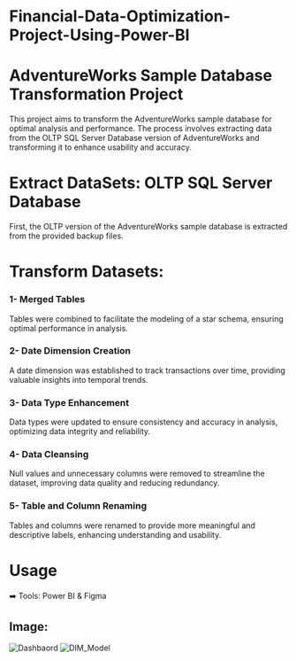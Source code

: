 # Financial-Data-Optimization-Project-Using-Power-BI

# AdventureWorks Sample Database Transformation Project

This project aims to transform the AdventureWorks sample database for optimal analysis and performance. The process involves extracting data from the OLTP SQL Server Database version of AdventureWorks and transforming it to enhance usability and accuracy.

# Extract DataSets: OLTP SQL Server Database

First, the OLTP version of the AdventureWorks sample database is extracted from the provided backup files.

# Transform Datasets:

### 1- Merged Tables
Tables were combined to facilitate the modeling of a star schema, ensuring optimal performance in analysis.

### 2- Date Dimension Creation
A date dimension was established to track transactions over time, providing valuable insights into temporal trends.

### 3- Data Type Enhancement
Data types were updated to ensure consistency and accuracy in analysis, optimizing data integrity and reliability.

### 4- Data Cleansing
Null values and unnecessary columns were removed to streamline the dataset, improving data quality and reducing redundancy.

### 5- Table and Column Renaming
Tables and columns were renamed to provide more meaningful and descriptive labels, enhancing understanding and usability.

#  Usage
➡️ Tools: Power BI & Figma

## Image:
![Dashbaord](https://github.com/karimdiab97/Financial-Data-Optimization-Project-Using-Power-BI/assets/101432419/4ecc8936-9ad1-4cb3-aa13-882b6f2c09c6)
![DIM_Model](https://github.com/karimdiab97/Financial-Data-Optimization-Project-Using-Power-BI/assets/101432419/6b0c6cda-380b-4db4-b070-965034d88a36)

